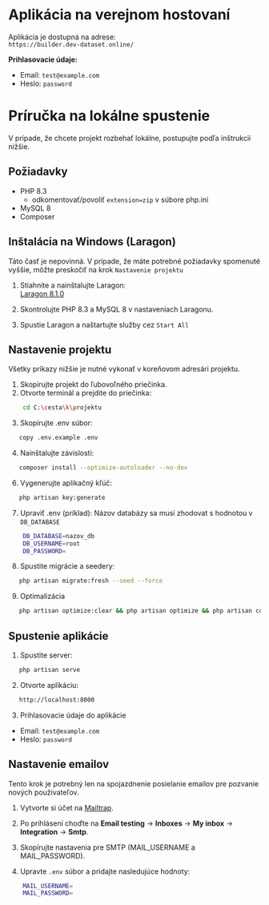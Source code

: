 # Aplikácia na verejnom hostovaní

Aplikácia je dostupná na adrese:  
`https://builder.dev-dataset.online/`

**Prihlasovacie údaje:**
- Email: `test@example.com`
- Heslo: `password`
# Príručka na lokálne spustenie
V prípade, že chcete projekt rozbehať lokálne, postupujte podľa inštrukcií nižšie.
## Požiadavky

- PHP 8.3
    - odkomentovať/povoliť `extension=zip` v súbore php.ini   
- MySQL 8  
- Composer

## Inštalácia na Windows (Laragon)
Táto časť je nepovinná. V prípade, že máte potrebné požiadavky spomenuté vyššie, môžte preskočiť na krok `Nastavenie projektu`
1. Stiahnite a nainštalujte Laragon:  
   [Laragon 8.1.0](https://github.com/leokhoa/laragon/releases/download/8.1.0/laragon-wamp.exe)

2. Skontrolujte PHP 8.3 a MySQL 8 v nastaveniach Laragonu.
3. Spustie Laragon a naštartujte služby cez `Start All`
## Nastavenie projektu
Všetky príkazy nižšie je nutné vykonať v koreňovom adresári projektu.  
1. Skopírujte projekt do ľubovoľného priečinka.  
2. Otvorte terminál a prejdite do priečinka:
```bash
    cd C:\cesta\k\projektu
```
3. Skopírujte .env súbor:
```bash
   copy .env.example .env
```
4. Nainštalujte závislosti:
```bash
   composer install --optimize-autoloader --no-dev
```
6. Vygenerujte aplikačný kľúč:
```bash
   php artisan key:generate
```
7. Upraviť .env (príklad):
Názov databázy sa musí zhodovat s hodnotou v `DB_DATABASE`
```bash
    DB_DATABASE=nazov_db
    DB_USERNAME=root
    DB_PASSWORD=
```
8. Spustite migrácie a seedery:
```bash
   php artisan migrate:fresh --seed --force
```
9. Optimalizácia
```bash
   php artisan optimize:clear && php artisan optimize && php artisan config:clear
```
## Spustenie aplikácie
1. Spustite server:
```bash
   php artisan serve
```
2. Otvorte aplikáciu:
```bash
   http://localhost:8000
```
3. Prihlasovacie údaje do aplikácie
- Email: `test@example.com`
- Heslo: `password`


## Nastavenie emailov
Tento krok je potrebný len na spojazdnenie posielanie emailov pre pozvanie nových použivateľov.  
1. Vytvorte si účet na [Mailtrap](https://mailtrap.io/).  
2. Po prihlásení choďte na **Email testing** -> **Inboxes** -> **My inbox** -> **Integration** -> **Smtp**.  
3. Skopírujte nastavenia pre SMTP (MAIL_USERNAME a MAIL_PASSWORD).

4. Upravte `.env` súbor a pridajte nasledujúce hodnoty:
```bash
    MAIL_USERNAME=
    MAIL_PASSWORD=
```



